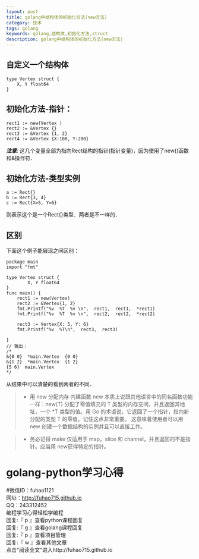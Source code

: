 ```yaml
---
layout: post
title: golang中结构体的初始化方法(new方法)
category: 技术
tags: golang
keywords: golang,结构体,初始化方法,struct
description: golang中结构体的初始化方法(new方法)
---
```




## 自定义一个结构体

```golang
type Vertex struct {
    X, Y float64
}
```

## 初始化方法-指针：

```golang
rect1 := new(Vertex )
rect2 := &Vertex {}
rect3 := &Vertex {1, 2}
rect4 := &Vertex {X:100, Y:200}
```

***注意***: 这几个变量全部为指向Rect结构的指针(指针变量)，因为使用了new()函数和&操作符．

## 初始化方法-类型实例

```golang
a := Rect{}
b := Rect{3, 4}
c := Rect{X=5, Y=6}
```

则表示这个是一个Rect{}类型．两者是不一样的．

## 区别 
下面这个例子能展现之间区别：

```golang
package main
import "fmt"

type Vertex struct {
        X, Y float64
} 
func main() {
    rect1 := new(Vertex)
	rect2 := &Vertex{1, 2}
	fmt.Printf("%v  %T  %v \n",  rect1,  rect1,  *rect1)
	fmt.Printf("%v  %T  %v \n",  rect2,  rect2,  *rect2)

	rect3 := Vertex{X: 5, Y: 6}
	fmt.Printf("%v  %T\n",  rect3,  rect3)
    
}
// 输出：
/*
&{0 0}  *main.Vertex  {0 0} 
&{1 2}  *main.Vertex  {1 2} 
{5 6}  main.Vertex
*/
```


从结果中可以清楚的看到两者的不同．
> * 用 new 分配内存 内建函数 new 本质上说跟其他语言中的同名函数功能一样：new(T) 分配了零值填充的 T 类型的内存空间，并且返回其地址，一个 *T 类型的值。用 Go 的术语说，它返回了一个指针，指向新分配的类型 T 的零值。记住这点非常重要。 这意味着使用者可以用 new 创建一个数据结构的实例并且可以直接工作。

> * 务必记得 make 仅适用于 map，slice 和 channel，并且返回的不是指针。应当用 new获得特定的指针。


#     golang-python学习心得     
#微信ID：fuhao1121  
网址：http://fuhao715.github.io  
QQ：243312452   
编程学习心得轻松学编程   
回复:『 p 』查看python课程回复  
回复:『 g 』查看golang课程回复  
回复:『 p 』查看项目管理  
回复:『 w 』查看其他文章   
点击"阅读全文"进入http://fuhao715.github.io  

